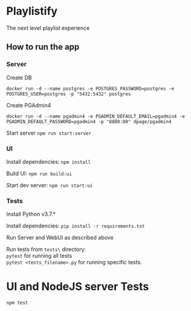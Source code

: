 # Playlistify

The next level playlist experience

## How to run the app

### Server

Create DB

`docker run -d --name postgres -e POSTGRES_PASSWORD=postgres -e POSTGRES_USER=postgres -p "5432:5432" postgres`

Create PGAdmin4

`docker run -d --name pgadmin4 -e PGADMIN_DEFAULT_EMAIL=pgadmin4 -e PGADMIN_DEFAULT_PASSWORD=pgadmin4 -p "8880:80" dpage/pgadmin4`

Start server
`npm run start:server`

### UI

Install dependencies:
`npm install`

Build UI:
`npm run build:ui`

Start dev server:
`npm run start:ui`

### Tests
Install Python v3.7.*

Install dependencies:
`pip install -r requirements.txt`

Run Server and WebUI as described above

Run tests from `tests\` directory:  
`pytest` for running all tests  
`pytest <tests_filename>.py` for running specific tests.

# UI and NodeJS server Tests

`npm test`
